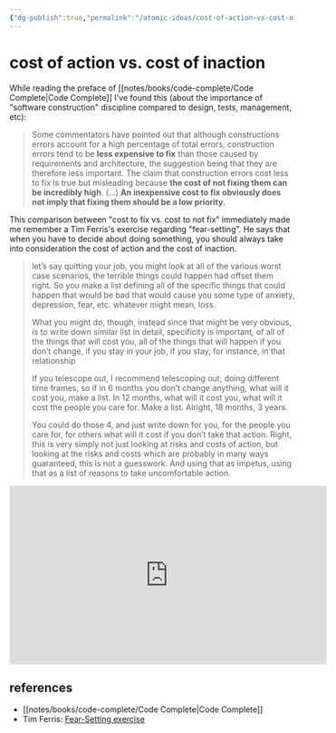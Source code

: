 ```yaml
---
{"dg-publish":true,"permalink":"/atomic-ideas/cost-of-action-vs-cost-of-inaction/","dgHomeLink":true,"dgPassFrontmatter":false,"dgShowBacklinks":true,"dgShowLocalGraph":false}
---
```


# cost of action vs. cost of inaction

While reading the preface of [[notes/books/code-complete/Code Complete|Code Complete]] I've found this (about the importance of "software construction" discipline compared to design, tests, management, etc):

> Some commentators have pointed out that although constructions errors account for a high percentage of total errors, construction errors tend to be **less expensive to fix** than those caused by requirements and architecture, the suggestion being that they are therefore less important. The claim that construction errors cost less to fix is true but misleading because **the cost of not fixing them can be incredibly high**. (...) **An inexpensive cost to fix obviously does not imply that fixing them should be a low priority.**

This comparison between "cost to fix vs. cost to not fix" immediately made me remember a Tim Ferris's exercise regarding "fear-setting". He says that when you have to decide about doing something, you should always take into consideration the cost of action and the cost of inaction.

> let’s say quitting your job, you might look at all of the various worst case scenarios, the terrible things could happen had offset them right. So you make a list defining all of the specific things that could happen that would be bad that would cause you some type of anxiety, depression, fear, etc. whatever might mean, loss.
>
> What you might do, though, instead since that might be very obvious, is to write down similar list in detail, specificity is important, of all of the things that will cost you, all of the things that will happen if you don’t change, if you stay in your job, if you stay, for instance, in that relationship
>
> If you telescope out, I recommend telescoping out, doing different time frames, so if in 6 months you don’t change anything, what will it cost you, make a list. In 12 months, what will it cost you, what will it cost the people you care for. Make a list. Alright, 18 months, 3 years.
>
> You could do those 4, and just write down for you, for the people you care for, for others what will it cost if you don’t take that action. Right, this is very simply not just looking at risks and costs of action, but looking at the risks and costs which are probably in many ways guaranteed, this is not a guesswork. And using that as impetus, using that as a list of reasons to take uncomfortable action.




<iframe width="560" height="315" src="https://www.youtube.com/embed/o7EVMjgsSME" title="YouTube video player" frameborder="0" allow="accelerometer; autoplay; clipboard-write; encrypted-media; gyroscope; picture-in-picture" allowfullscreen></iframe>


## references

- [[notes/books/code-complete/Code Complete|Code Complete]]
- Tim Ferris: [Fear-Setting exercise](https://youtu.be/o7EVMjgsSME)